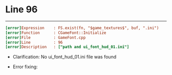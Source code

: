 # Line 96

___

```ini
[error]Expression    : FS.exist(fn, "$game_textures$", buf, ".ini")
[error]Function      : CGameFont::Initialize
[error]File          : GameFont.cpp
[error]Line          : 96
[error]Description   : ["path and ui_font_hud_01.ini"]
```

- Clarification: No ui_font_hud_01.ini file was found

- Error fixing:
